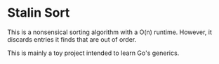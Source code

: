 # Stalin Sort

This is a nonsensical sorting algorithm with a O(n) runtime. However, it discards entries it finds that are out of order.

This is mainly a toy project intended to learn Go's generics. 
